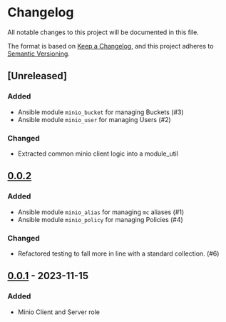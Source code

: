 # Changelog

All notable changes to this project will be documented in this file.

The format is based on [Keep a Changelog](https://keepachangelog.com/en/1.0.0/),
and this project adheres to [Semantic Versioning](https://semver.org/spec/v2.0.0.html).

## [Unreleased]

### Added

- Ansible module `minio_bucket` for managing Buckets (#3)
- Ansible module `minio_user` for managing Users (#2)

### Changed

- Extracted common minio client logic into a module_util

## [0.0.2]

### Added

- Ansible module `minio_alias` for managing `mc` aliases (#1)
- Ansible module `minio_policy` for managing Policies (#4)

### Changed

- Refactored testing to fall more in line with a standard collection. (#6)

## [0.0.1] - 2023-11-15

### Added

- Minio Client and Server role

[0.0.2]: https://git.dubzland.com/dubzland/ansible-collection-minio/-/compare/0.0.1...0.0.2
[0.0.1]: https://git.dubzland.com/dubzland/ansible-collection-minio/-/tree/0.0.1
